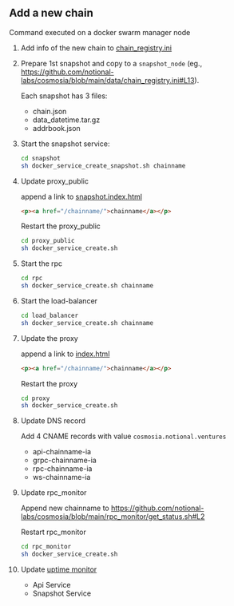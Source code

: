 ## Add a new chain

Command executed on a docker swarm manager node

1. Add info of the new chain to [chain_registry.ini](../data/chain_registry.ini)
2. Prepare 1st snapshot and copy to a `snapshot_node` (eg., https://github.com/notional-labs/cosmosia/blob/main/data/chain_registry.ini#L13). 
   
    Each snapshot has 3 files:
   
    - chain.json
    - data_datetime.tar.gz
    - addrbook.json
   

3. Start the snapshot service:
   ```bash
   cd snapshot
   sh docker_service_create_snapshot.sh chainname
   ```

4. Update proxy_public
   
   append a link to [snapshot.index.html](proxy_public/snapshot.index.html)
   ```html
   <p><a href="/chainname/">chainname</a></p>
   ```

   Restart the proxy_public
   ```bash
   cd proxy_public
   sh docker_service_create.sh
   ```

5. Start the rpc
   ```bash
   cd rpc
   sh docker_service_create.sh chainname
   ```

6. Start the load-balancer
   ```bash
   cd load_balancer
   sh docker_service_create.sh chainname
   ```

7. Update the proxy
   
   append a link to [index.html](proxy/index.html)
   ```html
   <p><a href="/chainname/">chainname</a></p>
   ```
   
   Restart the proxy
   ```bash
   cd proxy
   sh docker_service_create.sh
   ```
   
8. Update DNS record
   
   Add 4 CNAME records with value `cosmosia.notional.ventures`

      - api-chainname-ia
      - grpc-chainname-ia
      - rpc-chainname-ia
      - ws-chainname-ia
   
9. Update rpc_monitor
   
   Append new chainname to https://github.com/notional-labs/cosmosia/blob/main/rpc_monitor/get_status.sh#L2
   
   Restart rpc_monitor
   ```bash
   cd rpc_monitor
   sh docker_service_create.sh
   ```
   
10. Update [uptime monitor](https://status.notional.ventures/status/cosmosia)

      - Api Service
      - Snapshot Service